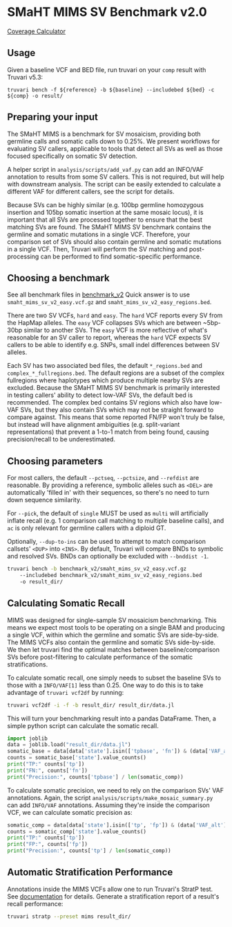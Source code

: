 SMaHT MIMS SV Benchmark v2.0
============================


<a href="https://raw.githack.com/BCM-HGSC/SMaHT_MIMS/main/coverage_calculator/vaf_coverage_predictor.html">Coverage Calculator</a>

Usage
-----

Given a baseline VCF and BED file, run truvari on your `comp` result with Truvari v5.3:

```
truvari bench -f ${reference} -b ${baseline} --includebed ${bed} -c ${comp} -o result/
```

Preparing your input
--------------------

The SMaHT MIMS is a benchmark for SV mosaicism, providing both germline calls and somatic calls down to 0.25%. We present workflows for evaluating SV callers, applicable to tools that detect all SVs as well as those focused specifically on somatic SV detection.

A helper script in `analysis/scripts/add_vaf.py` can add an INFO/VAF annotation to results from
some SV callers. This is not required, but will help with downstream analysis. The script can be easily extended to
calculate a different VAF for different callers, see the script for details.

Because SVs can be highly similar (e.g. 100bp germline homozygous insertion and 105bp somatic insertion at the same 
mosaic locus), it is important that all SVs are processed together to ensure that the best matching SVs are found. The
SMaHT MIMS SV benchmark contains the germline and somatic mutations in a single VCF. Therefore, your comparison set of
SVs should also contain germline and somatic mutations in a single VCF. Then, Truvari will perform the SV matching and
post-processing can be performed to find somatic-specific performance. 

Choosing a benchmark
--------------------

See all benchmark files in [benchmark_v2](benchmark_v2/README.md)
Quick answer is to use `smaht_mims_sv_v2_easy.vcf.gz` and `smaht_mims_sv_v2_easy_regions.bed`.

There are two SV VCFs, `hard` and `easy`. The `hard` VCF reports every SV from the HapMap alleles. The `easy` VCF
collapses SVs which are between ~5bp-30bp similar to another SVs. The `easy` VCF is more reflective of what's
reasonable for an SV caller to report, whereas the `hard` VCF expects SV callers to be able to identify e.g. SNPs, small
indel differences between SV alleles.

Each SV has two associated bed files, the default `*_regions.bed` and `complex_*_fullregions.bed`. 
The default regions are a subset of the complex fullregions where haplotypes which produce multiple nearby SVs are
excluded. Because the SMaHT MIMS SV benchmark is primarily interested in testing callers' ability to detect low-VAF
SVs, the default bed is recommended. The complex bed contains SV regions which also have low-VAF SVs, but they also
contain SVs which may not be straight forward to compare against. This means that some reported FN/FP won't truly be
false, but instead will have alignment ambiguities (e.g. split-variant representations) that prevent a 1-to-1 match from
being found, causing precision/recall to be underestimated.

Choosing parameters
-------------------
For most callers, the default `--pctseq`, `--pctsize`, and `--refdist`  are reasonable. By providing a reference, symbolic alleles
such as `<DEL>` are automatically 'filled in' with their sequences, so there's no need to turn down sequence similarity.

For `--pick`, the default of `single` MUST be used as `multi` will artificially inflate recall (e.g. 1 comparison call matching 
to multiple baseline calls), and `ac` is only relevant for germline callers with a diploid GT.

Optionally, `--dup-to-ins` can be used to attempt to match comparison callsets' `<DUP>` into `<INS>`. By default,
Truvari will compare BNDs to symbolic and resolved SVs. BNDs can optionally be excluded with `--bnddist -1`.

```bash
truvari bench -b benchmark_v2/smaht_mims_sv_v2_easy.vcf.gz
    --includebed benchmark_v2/smaht_mims_sv_v2_easy_regions.bed
    -o result_dir/
```
Calculating Somatic Recall
--------------------------
MIMS was designed for single-sample SV mosaicism benchmarking. This means we expect most tools to be operating on a
single BAM and producing a single VCF, within which the germline and somatic SVs are side-by-side. The MIMS VCFs
also contain the germline and somatic SVs side-by-side. We then let truvari find the optimal matches between
baseline/comparison SVs before post-filtering to calculate performance of the somatic stratifications.

To calculate somatic recall, one simply needs to subset the baseline SVs to those with a `INFO/VAF[1]` less than 0.25.
One way to do this is to take advantage of `truvari vcf2df` by running:

```bash
truvari vcf2df -i -f -b result_dir/ result_dir/data.jl
```

This will turn your benchmarking result into a pandas DataFrame. Then, a simple python script can calculate the somatic
recall.
```python
import joblib
data = joblib.load("result_dir/data.jl")
somatic_base = data[data['state'].isin(['tpbase', 'fn']) & (data['VAF_alt'] < 0.25)]
counts = somatic_base['state'].value_counts()
print("TP:" counts['tp'])
print("FN:", counts['fn'])
print("Precision:", counts['tpbase'] / len(somatic_comp))
```

To calculate somatic precision, we need to rely on the comparison SVs' VAF annotations. Again, the script 
`analysis/scripts/make_mosaic_summary.py` can add `INFO/VAF` annotations. Assuming they're inside the comparison VCF, we
can calculate somatic precision as:

```python
somatic_comp = data[data['state'].isin(['tp', 'fp']) & (data['VAF_alt'] < 0.25)]
counts = somatic_comp['state'].value_counts()
print("TP:" counts['tp'])
print("FP:", counts['fp'])
print("Precision:", counts['tp'] / len(somatic_comp))
```

Automatic Stratification Performance
------------------------------------

Annotations inside the MIMS VCFs allow one to run Truvari's StratP test. See [documentation](https://github.com/ACEnglish/truvari/wiki/Stratp-Test)
for details. Generate a stratification report of a result's recall performance:
```bash
truvari stratp --preset mims result_dir/
```
